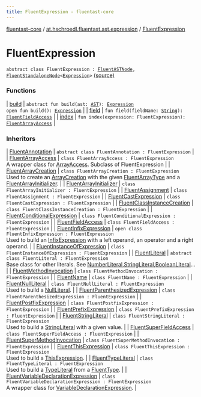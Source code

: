 ```yaml
---
title: FluentExpression - fluentast-core
---
```


[fluentast-core](../../index.html) / [at.hschroedl.fluentast.ast.expression](../index.html) / [FluentExpression](.)

# FluentExpression

`abstract class FluentExpression : `[`FluentASTNode`](../../at.hschroedl.fluentast.ast/-fluent-a-s-t-node/index.html)`, `[`FluentStandaloneNode`](../../at.hschroedl.fluentast.ast/-fluent-standalone-node/index.html)`<`[`Expression`](https://help.eclipse.org/neon/topic/org.eclipse.jdt.doc.isv/reference/api/org/eclipse/jdt/core/dom/Expression.html)`>` [(source)](https://github.com/hschroedl/FluentAST/tree/master/core/src/main/kotlin//at.hschroedl.fluentast/ast/expression/Expression.kt#L8)

### Functions

| [build](build.html) | `abstract fun build(ast: `[`AST`](https://help.eclipse.org/neon/topic/org.eclipse.jdt.doc.isv/reference/api/org/eclipse/jdt/core/dom/AST.html)`): `[`Expression`](https://help.eclipse.org/neon/topic/org.eclipse.jdt.doc.isv/reference/api/org/eclipse/jdt/core/dom/Expression.html)<br>`open fun build(): `[`Expression`](https://help.eclipse.org/neon/topic/org.eclipse.jdt.doc.isv/reference/api/org/eclipse/jdt/core/dom/Expression.html) |
| [field](field.html) | `fun field(fieldName: `[`String`](https://kotlinlang.org/api/latest/jvm/stdlib/kotlin/-string/index.html)`): `[`FluentFieldAccess`](../-fluent-field-access/index.html) |
| [index](--index--.html) | `fun index(expression: FluentExpression): `[`FluentArrayAccess`](../-fluent-array-access/index.html) |

### Inheritors

| [FluentAnnotation](../-fluent-annotation.html) | `abstract class FluentAnnotation : FluentExpression` |
| [FluentArrayAccess](../-fluent-array-access/index.html) | `class FluentArrayAccess : FluentExpression`<br>A wrapper class for [ArrayAccess](https://help.eclipse.org/neon/topic/org.eclipse.jdt.doc.isv/reference/api/org/eclipse/jdt/core/dom/ArrayAccess.html). Subclass of FluentExpression |
| [FluentArrayCreation](../-fluent-array-creation/index.html) | `class FluentArrayCreation : FluentExpression`<br>Used to create an [ArrayCreation](https://help.eclipse.org/neon/topic/org.eclipse.jdt.doc.isv/reference/api/org/eclipse/jdt/core/dom/ArrayCreation.html) with the given [FluentArrayType](../../at.hschroedl.fluentast.ast.type/-fluent-array-type/index.html) and a [FluentArrayInitializer](../-fluent-array-initializer/index.html). |
| [FluentArrayInitializer](../-fluent-array-initializer/index.html) | `class FluentArrayInitializer : FluentExpression` |
| [FluentAssignment](../-fluent-assignment/index.html) | `class FluentAssignment : FluentExpression` |
| [FluentCastExpression](../-fluent-cast-expression/index.html) | `class FluentCastExpression : FluentExpression` |
| [FluentClassInstanceCreation](../-fluent-class-instance-creation/index.html) | `class FluentClassInstanceCreation : FluentExpression` |
| [FluentConditionalExpression](../-fluent-conditional-expression/index.html) | `class FluentConditionalExpression : FluentExpression` |
| [FluentFieldAccess](../-fluent-field-access/index.html) | `class FluentFieldAccess : FluentExpression` |
| [FluentInfixExpression](../-fluent-infix-expression/index.html) | `open class FluentInfixExpression : FluentExpression`<br>Used to build an [InfixExpression](https://help.eclipse.org/neon/topic/org.eclipse.jdt.doc.isv/reference/api/org/eclipse/jdt/core/dom/InfixExpression.html) with a left operand, an operator and a right operand. |
| [FluentInstanceOfExpression](../-fluent-instance-of-expression/index.html) | `class FluentInstanceOfExpression : FluentExpression` |
| [FluentLiteral](../-fluent-literal.html) | `abstract class FluentLiteral : FluentExpression`<br>Base class for other literals. See [NumberLiteral](https://help.eclipse.org/neon/topic/org.eclipse.jdt.doc.isv/reference/api/org/eclipse/jdt/core/dom/NumberLiteral.html),[StringLiteral](https://help.eclipse.org/neon/topic/org.eclipse.jdt.doc.isv/reference/api/org/eclipse/jdt/core/dom/StringLiteral.html),[BooleanLiteral](https://help.eclipse.org/neon/topic/org.eclipse.jdt.doc.isv/reference/api/org/eclipse/jdt/core/dom/BooleanLiteral.html)... |
| [FluentMethodInvocation](../-fluent-method-invocation/index.html) | `class FluentMethodInvocation : FluentExpression` |
| [FluentName](../-fluent-name/index.html) | `class FluentName : FluentExpression` |
| [FluentNullLiteral](../-fluent-null-literal/index.html) | `class FluentNullLiteral : FluentExpression`<br>Used to build a [NullLiteral](https://help.eclipse.org/neon/topic/org.eclipse.jdt.doc.isv/reference/api/org/eclipse/jdt/core/dom/NullLiteral.html). |
| [FluentParenthesizedExpression](../-fluent-parenthesized-expression/index.html) | `class FluentParenthesizedExpression : FluentExpression` |
| [FluentPostfixExpression](../-fluent-postfix-expression/index.html) | `class FluentPostfixExpression : FluentExpression` |
| [FluentPrefixExpression](../-fluent-prefix-expression/index.html) | `class FluentPrefixExpression : FluentExpression` |
| [FluentStringLiteral](../-fluent-string-literal/index.html) | `class FluentStringLiteral : FluentExpression`<br>Used to build a [StringLiteral](https://help.eclipse.org/neon/topic/org.eclipse.jdt.doc.isv/reference/api/org/eclipse/jdt/core/dom/StringLiteral.html) with a given value. |
| [FluentSuperFieldAccess](../-fluent-super-field-access/index.html) | `class FluentSuperFieldAccess : FluentExpression` |
| [FluentSuperMethodInvocation](../-fluent-super-method-invocation/index.html) | `class FluentSuperMethodInvocation : FluentExpression` |
| [FluentThisExpression](../-fluent-this-expression/index.html) | `class FluentThisExpression : FluentExpression`<br>Used to build a [ThisExpression](https://help.eclipse.org/neon/topic/org.eclipse.jdt.doc.isv/reference/api/org/eclipse/jdt/core/dom/ThisExpression.html). |
| [FluentTypeLiteral](../-fluent-type-literal/index.html) | `class FluentTypeLiteral : FluentExpression`<br>Used to build a [TypeLiteral](https://help.eclipse.org/neon/topic/org.eclipse.jdt.doc.isv/reference/api/org/eclipse/jdt/core/dom/TypeLiteral.html) from a [FluentType](../../at.hschroedl.fluentast.ast.type/-fluent-type/index.html). |
| [FluentVariableDeclarationExpression](../-fluent-variable-declaration-expression/index.html) | `class FluentVariableDeclarationExpression : FluentExpression`<br>A wrapper class for [VariableDeclarationExpression](https://help.eclipse.org/neon/topic/org.eclipse.jdt.doc.isv/reference/api/org/eclipse/jdt/core/dom/VariableDeclarationExpression.html). |


